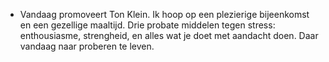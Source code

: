 - Vandaag promoveert Ton Klein. Ik hoop op een plezierige bijeenkomst en een gezellige maaltijd. Drie probate middelen tegen stress: enthousiasme, strengheid, en alles wat je doet met aandacht doen. Daar vandaag naar proberen te leven.